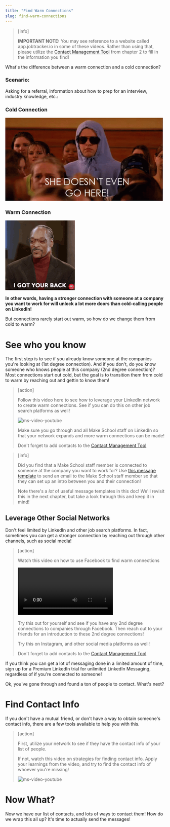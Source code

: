 ```yaml
---
title: "Find Warm Connections"
slug: find-warm-connections
---
```


> [info]
>
> **IMPORTANT NOTE:** You may see reference to a website called app.jobtracker.io in some of these videos. Rather than using that, please utilize the [Contact Management Tool](https://docs.google.com/spreadsheets/d/18T7xSIWxxOkWbGImLqHiOflepw2S6h-cM-1y4l9zrjQ/edit#gid=1184999698) from chapter 2 to fill in the information you find!

What's the difference between a warm connection and a cold connection?

### Scenario:

Asking for a referral, information about how to prep for an interview, industry knowledge, etc.:

### Cold Connection

![dont go here](assets/gohere.gif)

### Warm Connection

![got your back](assets/back.gif)

**In other words, having a stronger connection with someone at a company you want to work for will unlock a lot more doors than cold-calling people on LinkedIn!**

But connections rarely start out warm, so how do we change them from cold to warm?

# See who you know

The first step is to see if you already know someone at the companies you're looking at (1st degree connection). And if you don't, do you know someone who knows people at this company (2nd degree connection)? Most connections start out cold, but the goal is to transition them from cold to warm by reaching out and gettin to know them!

> [action]
>
> Follow this video here to see how to leverage your LinkedIn network to create warm connections. See if you can do this on other job search platforms as well!
>
> ![ms-video-youtube](https://www.youtube.com/watch?v=zHcqFTXoiLU)
>
> Make sure you go through and all Make School staff on LinkedIn so that your network expands and more warm connections can be made!
>
> Don't forget to add contacts to the [Contact Management Tool](https://docs.google.com/spreadsheets/d/18T7xSIWxxOkWbGImLqHiOflepw2S6h-cM-1y4l9zrjQ/edit#gid=1184999698)

<!--  -->

> [info]
>
> Did you find that a Make School staff member is connected to someone at the company you want to work for? Use [this message template](https://docs.google.com/document/d/1FD52I6tKofC1zpZyLWmX1BCQw5WDPkmzimvDSK_E_nM/edit#heading=h.7noej9mqhlr6) to send an email to the Make School staff member so that they can set up an intro between you and their connection!
>
> Note there's a _lot_ of useful message templates in this doc! We'll revisit this in the next chapter, but take a look through this and keep it in mind!

## Leverage Other Social Networks

Don't feel limited by LinkedIn and other job search platforms. In fact, sometimes you can get a stronger connection by reaching out through other channels, such as social media!

> [action]
>
> Watch this video on how to use Facebook to find warm connections
>
> ![ms-video](./assets/facebook_hack.mov)
>
> Try this out for yourself and see if you have any 2nd degree connections to companies through Facebook. Then reach out to your friends for an introduction to these 2nd degree connections!
>
> Try this on Instagram, and other social media platforms as well!
>
> Don't forget to add contacts to the [Contact Management Tool](https://docs.google.com/spreadsheets/d/18T7xSIWxxOkWbGImLqHiOflepw2S6h-cM-1y4l9zrjQ/edit#gid=1184999698)

If you think you can get a lot of messaging done in a limited amount of time, sign up for a Premium LinkedIn trial for unlimited LinkedIn Messaging, regardless of if you're connected to someone!

Ok, you've gone through and found a ton of people to contact. What's next?

# Find Contact Info

If you don't have a mutual friend, or don't have a way to obtain someone's contact info, there are a few tools available to help you with this.

> [action]
>
> First, utilize your network to see if they have the contact info of your list of people.
>
> If not, watch this video on strategies for finding contact info. Apply your learnings from the video, and try to find the contact info of whoever you're missing!
>
> ![ms-video-youtube](https://www.youtube.com/watch?v=cW61Ke2S0EY)


# Now What?

Now we have our list of contacts, and lots of ways to contact them! How do we wrap this all up? It's time to actually send the messages!
